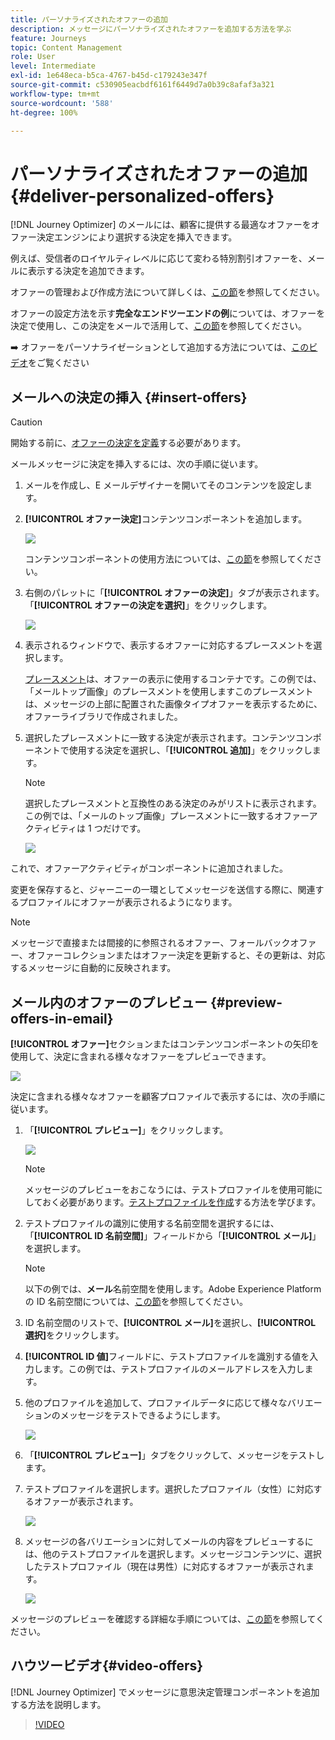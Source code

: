 ```yaml
---
title: パーソナライズされたオファーの追加
description: メッセージにパーソナライズされたオファーを追加する方法を学ぶ
feature: Journeys
topic: Content Management
role: User
level: Intermediate
exl-id: 1e648eca-b5ca-4767-b45d-c179243e347f
source-git-commit: c530905eacbdf6161f6449d7a0b39c8afaf3a321
workflow-type: tm+mt
source-wordcount: '588'
ht-degree: 100%

---
```


# パーソナライズされたオファーの追加 {#deliver-personalized-offers}

[!DNL Journey Optimizer] のメールには、顧客に提供する最適なオファーをオファー決定エンジンにより選択する決定を挿入できます。

例えば、受信者のロイヤルティレベルに応じて変わる特別割引オファーを、メールに表示する決定を追加できます。

オファーの管理および作成方法について詳しくは、[この節](../offers/get-started/starting-offer-decisioning.md)を参照してください。


オファーの設定方法を示す&#x200B;**完全なエンドツーエンドの例**&#x200B;については、オファーを決定で使用し、この決定をメールで活用して、[この節](../offers/offers-e2e.md#insert-decision-in-email)を参照してください。

➡️ オファーをパーソナライゼーションとして追加する方法については、[このビデオ](#video-offers)をご覧ください

## メールへの決定の挿入 {#insert-offers}

>[!CAUTION]
>
>開始する前に、[オファーの決定を定義](../offers/offer-activities/create-offer-activities.md)する必要があります。

メールメッセージに決定を挿入するには、次の手順に従います。

1. メールを作成し、E メールデザイナーを開いてそのコンテンツを設定します。

1. **[!UICONTROL オファー決定]**&#x200B;コンテンツコンポーネントを追加します。

   ![](assets/deliver-offer-component.png)

   コンテンツコンポーネントの使用方法については、[この節](content-components.md)を参照してください。

1. 右側のパレットに「**[!UICONTROL オファーの決定]**」タブが表示されます。「**[!UICONTROL オファーの決定を選択]**」をクリックします。

   ![](assets/deliver-offer-tab.png)

1. 表示されるウィンドウで、表示するオファーに対応するプレースメントを選択します。

   [プレースメント](../offers/offer-library/creating-placements.md)は、オファーの表示に使用するコンテナです。この例では、「メールトップ画像」のプレースメントを使用しますこのプレースメントは、メッセージの上部に配置された画像タイプオファーを表示するために、オファーライブラリで作成されました。

1. 選択したプレースメントに一致する決定が表示されます。コンテンツコンポーネントで使用する決定を選択し、「**[!UICONTROL 追加]**」をクリックします。

   >[!NOTE]
   >
   >選択したプレースメントと互換性のある決定のみがリストに表示されます。この例では、「メールのトップ画像」プレースメントに一致するオファーアクティビティは 1 つだけです。

   ![](assets/deliver-offer-placement.png)

これで、オファーアクティビティがコンポーネントに追加されました。

変更を保存すると、ジャーニーの一環としてメッセージを送信する際に、関連するプロファイルにオファーが表示されるようになります。

>[!NOTE]
>
>メッセージで直接または間接的に参照されるオファー、フォールバックオファー、オファーコレクションまたはオファー決定を更新すると、その更新は、対応するメッセージに自動的に反映されます。

## メール内のオファーのプレビュー {#preview-offers-in-email}

**[!UICONTROL オファー]**&#x200B;セクションまたはコンテンツコンポーネントの矢印を使用して、決定に含まれる様々なオファーをプレビューできます。

![](assets/deliver-offer-preview.png)

決定に含まれる様々なオファーを顧客プロファイルで表示するには、次の手順に従います。

1. 「**[!UICONTROL プレビュー]**」をクリックします。

   ![](assets/deliver-offer-preview-button.png)

   >[!NOTE]
   >
   >メッセージのプレビューをおこなうには、テストプロファイルを使用可能にしておく必要があります。[テストプロファイルを作成](../segment/creating-test-profiles.md)する方法を学びます。

1. テストプロファイルの識別に使用する名前空間を選択するには、「**[!UICONTROL ID 名前空間]**」フィールドから「**[!UICONTROL メール]**」を選択します。

   >[!NOTE]
   >
   >以下の例では、**メール**&#x200B;名前空間を使用します。Adobe Experience Platform の ID 名前空間については、[この節](../segment/get-started-identity.md)を参照してください。

1. ID 名前空間のリストで、**[!UICONTROL メール]**&#x200B;を選択し、**[!UICONTROL 選択]**&#x200B;をクリックします。

1. **[!UICONTROL ID 値]**&#x200B;フィールドに、テストプロファイルを識別する値を入力します。この例では、テストプロファイルのメールアドレスを入力します。

   <!--For example enter smith@adobe.com and click the **[!UICONTROL Add profile]** button.-->

1. 他のプロファイルを追加して、プロファイルデータに応じて様々なバリエーションのメッセージをテストできるようにします。

   ![](assets/deliver-offer-test-profiles.png)

1. 「**[!UICONTROL プレビュー]**」タブをクリックして、メッセージをテストします。

1. テストプロファイルを選択します。選択したプロファイル（女性）に対応するオファーが表示されます。

   ![](assets/deliver-offer-test-profile-female-preview.png)

1. メッセージの各バリエーションに対してメールの内容をプレビューするには、他のテストプロファイルを選択します。メッセージコンテンツに、選択したテストプロファイル（現在は男性）に対応するオファーが表示されます。

   ![](assets/deliver-offer-test-profile-male-preview.png)

メッセージのプレビューを確認する詳細な手順については、[この節](#preview-your-messages)を参照してください。

## ハウツービデオ{#video-offers}

[!DNL Journey Optimizer] でメッセージに意思決定管理コンポーネントを追加する方法を説明します。

>[!VIDEO](https://video.tv.adobe.com/v/334088?quality=12)

